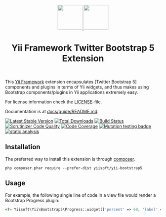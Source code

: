 <p align="center">
    <a href="https://github.com/yiisoft" target="_blank">
        <img src="https://avatars0.githubusercontent.com/u/993323" height="80px">
    </a>
    <a href="http://getbootstrap.com/" target="_blank" rel="external">
        <img src="https://v4-alpha.getbootstrap.com/assets/brand/bootstrap-solid.svg" height="80px">
    </a>
    <h1 align="center">Yii Framework Twitter Bootstrap 5 Extension</h1>
    <br>
</p>

This [Yii Framework] extension encapsulates [Twitter Bootstrap 5] components
and plugins in terms of Yii widgets, and thus makes using Bootstrap components/plugins
in Yii applications extremely easy.

[Yii Framework]:        http://www.yiiframework.com/
[Twitter Bootstrap 4]:  https://getbootstrap.com/docs/5.0/getting-started/introduction/

For license information check the [LICENSE](LICENSE.md)-file.

Documentation is at [docs/guide/README.md](docs/guide/README.md).

[![Latest Stable Version](https://poser.pugx.org/yiisoft/yii-bootstrap5/v/stable.png)](https://packagist.org/packages/yiisoft/yii-bootstrap5)
[![Total Downloads](https://poser.pugx.org/yiisoft/yii-bootstrap5/downloads.png)](https://packagist.org/packages/yiisoft/yii-bootstrap5)
[![Build Status](https://travis-ci.com/yiisoft/yii-bootstrap5.svg?branch=master)](https://travis-ci.com/yiisoft/yii-bootstrap5)
[![Scrutinizer Code Quality](https://scrutinizer-ci.com/g/yiisoft/yii-bootstrap5/badges/quality-score.png?b=master)](https://scrutinizer-ci.com/g/yiisoft/yii-bootstrap5/?branch=master)
[![Code Coverage](https://scrutinizer-ci.com/g/yiisoft/yii-bootstrap5/badges/coverage.png?b=master)](https://scrutinizer-ci.com/g/yiisoft/yii-bootstrap5/?branch=master)
[![Mutation testing badge](https://img.shields.io/endpoint?style=flat&url=https%3A%2F%2Fbadge-api.stryker-mutator.io%2Fgithub.com%2Fyiisoft%2Fyii-bootstrap5%2Fmaster)](https://dashboard.stryker-mutator.io/reports/github.com/yiisoft/yii-bootstrap5/master)
[![static analysis](https://github.com/yiisoft/yii-bootstrap5/workflows/static%20analysis/badge.svg)](https://github.com/yiisoft/yii-bootstrap5/actions?query=workflow%3A%22static+analysis%22)

Installation
------------

The preferred way to install this extension is through [composer](http://getcomposer.org/download/).

```
php composer.phar require --prefer-dist yiisoft/yii-bootstrap5
```

Usage
----

For example, the following
single line of code in a view file would render a Bootstrap Progress plugin:

```php
<?= Yiisoft\Yii\Bootstrap5\Progress::widget(['percent' => 60, 'label' => 'test']) ?>
```

